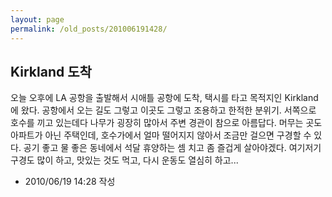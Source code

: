 ```yaml
---
layout: page
permalink: /old_posts/201006191428/
---
```


## Kirkland 도착

오늘 오후에 LA 공항을 출발해서 시애틀 공항에 도착, 택시를 타고 목적지인 Kirkland에 왔다.
공항에서 오는 길도 그렇고 이곳도 그렇고 조용하고 한적한 분위기. 서쪽으로 호수를 끼고 있는데다 나무가 굉장히 많아서 주변 경관이 참으로 아름답다.
머무는 곳도 아파트가 아닌 주택인데, 호수가에서 얼마 떨어지지 않아서 조금만 걸으면 구경할 수 있다.
공기 좋고 물 좋은 동네에서 석달 휴양하는 셈 치고 좀 즐겁게 살아야겠다. 여기저기 구경도 많이 하고, 맛있는 것도 먹고, 다시 운동도 열심히 하고...




- 2010/06/19 14:28 작성